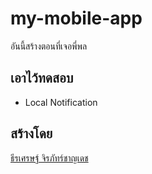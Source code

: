 # my-mobile-app
อันนี้สร้างตอนที่เจอพี่พล

## เอาไว้ทดสอบ
* Local Notification

## สร้างโดย

[ธีรเศรษฐ์ จิรภัทร์ชาญเดช](https://www.facebook.com/nextflow)
